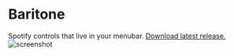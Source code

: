 # Baritone
Spotify controls that live in your menubar. [Download latest release.](https://github.com/tma02/spotify-menubar/releases/latest)
![screenshot](https://drive.google.com/uc?export=download&id=0B4_o7T3fukA6TXVJWHA4ZDl4RE0)
